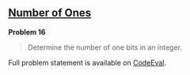 [Number of Ones][ce]
--------------------

**Problem 16**

> Determine the number of one bits in an integer.

Full problem statement is available on [CodeEval][ce].

[ce]: https://www.codeeval.com/browse/16/
      "View problem statement on CodeEval"
